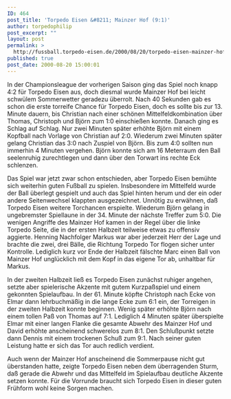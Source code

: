 ```yaml
---
ID: 464
post_title: 'Torpedo Eisen &#8211; Mainzer Hof (9:1)'
author: torpedophilip
post_excerpt: ""
layout: post
permalink: >
  http://fussball.torpedo-eisen.de/2000/08/20/torpedo-eisen-mainzer-hof-91/
published: true
post_date: 2000-08-20 15:00:01
---
```

In der Championsleague der vorherigen Saison ging das Spiel noch knapp 4:2 für Torpedo Eisen aus, doch diesmal wurde Mainzer Hof bei leicht schwülem Sommerwetter geradezu überrolt. Nach 40 Sekunden gab es schon die erste torreife Chance für Torpedo Eisen, doch es sollte bis zur 13. Minute dauern, bis Christian nach einer schönen Mittelfeldkombination über Thomas, Christoph und Björn zum 1:0 einschießen konnte. Danach ging es Schlag auf Schlag. Nur zwei Minuten später erhöhte Björn mit einem Kopfball nach Vorlage von Christian auf 2:0. Wiederum zwei Minuten später gelang Christian das 3:0 nach Zuspiel von Björn. Bis zum 4:0 sollten nun immerhin 4 Minuten vergehen. Björn konnte sich am 16 Meterraum den Ball seelenruhig zurechtlegen und dann über den Torwart ins rechte Eck schlenzen.

Das Spiel war jetzt zwar schon entschieden, aber Torpedo Eisen bemühte sich weiterhin guten Fußball zu spielen. Insbesondere im Mittelfeld wurde der Ball überlegt gespielt und auch das Spiel hinten herum und der ein oder andere Seitenwechsel klappten ausgezeichnet. Unnötig zu erwähnen, daß Torpedo Eisen weitere Torchancen erspielte. Wiederum Björn gelang in ungebremster Spiellaune in der 34. Minute der nächste Treffer zum 5:0. Die wenigen Angriffe des Mainzer Hof kamen in der Regel über die linke Torpedo Seite, die in der ersten Halbzeit teilweise etwas zu offensiv aggierte. Henning Nachfolger Markus war aber jederzeit Herr der Lage und brachte die zwei, drei Bälle, die Richtung Torpedo Tor flogen sicher unter Kontrolle. Lediglich kurz vor Ende der Halbzeit fälschte Marc einen Ball von Mainzer Hof unglücklich mit dem Kopf in das eigene Tor ab, unhaltbar für Markus.

In der zweiten Halbzeit ließ es Torpedo Eisen zunächst ruhiger angehen, setzte aber spielerische Akzente mit gutem Kurzpaßspiel und einem gekonnten Spielaufbau. In der 61. Minute köpfte Christoph nach Ecke von Elmar dann lehrbuchmäßig in die lange Ecke zum 6:1 ein, der Torreigen in der zweiten Halbzeit konnte beginnen. Wenig später erhöhte Björn nach einem tollen Paß von Thomas auf 7:1. Lediglich 4 Minuten später überspielte Elmar mit einer langen Flanke die gesamte Abwehr des Mainzer Hof und David erhöhte anscheinend schwerelos zum 8:1. Den Schlußpunkt setzte dann Dennis mit einem trockenen Schuß zum 9:1. Nach seiner guten Leistung hatte er sich das Tor auch redlich verdient.

Auch wenn der Mainzer Hof anscheinend die Sommerpause nicht gut überstanden hatte, zeigte Torpedo Eisen neben dem überragenden Sturm, daß gerade die Abwehr und das Mittelfeld im Spielaufbau deutliche Akzente setzen konnte. Für die Vorrunde braucht sich Torpedo Eisen in dieser guten Frühform wohl keine Sorgen machen.